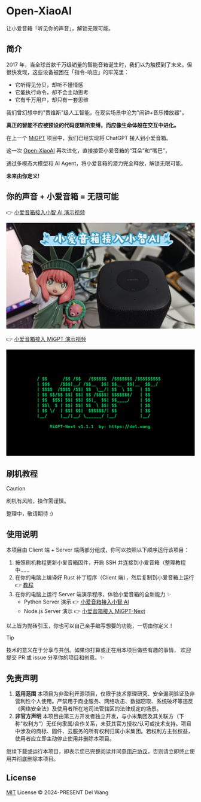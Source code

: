 # Open-XiaoAI

让小爱音箱「听见你的声音」，解锁无限可能。

## 简介

2017 年，当全球首款千万级销量的智能音箱诞生时，我们以为触摸到了未来。但很快发现，这些设备被困在「指令-响应」的牢笼里：

- 它听得见分贝，却听不懂情感
- 它能执行命令，却不会主动思考
- 它有千万用户，却只有一套思维

我们曾幻想中的"贾维斯"级人工智能，在现实场景中沦为"闹钟+音乐播放器"。

**真正的智能不应被预设的代码逻辑所束缚，而应像生命体般在交互中进化。**

在上一个 [MiGPT](https://github.com/idootop/mi-gpt) 项目中，我们已经实现将 ChatGPT 接入到小爱音箱。

这一次 [Open-XiaoAI](https://github.com/idootop/open-xiaoai) 再次进化，直接接管小爱音箱的“耳朵”和“嘴巴”，

通过多模态大模型和 AI Agent，将小爱音箱的潜力完全释放，解锁无限可能。

**未来由你定义!**

## 你的声音 + 小爱音箱 = 无限可能

👉 [小爱音箱接入小智 AI 演示视频](https://www.bilibili.com/video/BV1NBXWYSEvX)

[![](./assets/images/xiaozhi.jpg)](https://www.bilibili.com/video/BV1NBXWYSEvX)

👉 [小爱音箱接入 MiGPT 演示视频](https://www.bilibili.com/video/BV1N1421y7qn)

[![](./assets/images/migpt.jpg)](https://www.bilibili.com/video/BV1N1421y7qn)

## 刷机教程

> [!CAUTION]
> 刷机有风险，操作需谨慎。

整理中，敬请期待 :)

## 使用说明

本项目由 Client 端 + Server 端两部分组成，你可以按照以下顺序运行该项目：

1. 按照刷机教程更新小爱音箱固件，开启 SSH 并连接到小爱音箱（整理教程中……
2. 在你的电脑上编译好 Rust 补丁程序（Client 端），然后复制到小爱音箱上运行 👉 [教程](packages/client-rust/README.md)
3. 在你的电脑上运行 Server 端演示程序，体验小爱音箱的全新能力 ✨
   - Python Server 演示 👉 [小爱音箱接入小智 AI](packages/server-python/README.md)
   - Node.js Server 演示 👉 [小爱音箱接入 MiGPT-Next](packages/server-node/README.md)

以上皆为抛砖引玉，你也可以自己亲手编写想要的功能，一切由你定义！

> [!TIP]
> 技术的意义在于分享与共创。如果你打算或正在用本项目做些有趣的事情，
> 欢迎提交 PR 或 issue 分享你的项目和创意。✨

## 免责声明

1. **适用范围**
   本项目为非盈利开源项目，仅限于技术原理研究、安全漏洞验证及非营利性个人使用。严禁用于商业服务、网络攻击、数据窃取、系统破坏等违反《网络安全法》及使用者所在地司法管辖区的法律规定的场景。
2. **非官方声明**
   本项目由第三方开发者独立开发，与小米集团及其关联方（下称"权利方"）无任何隶属/合作关系，未获其官方授权/认可或技术支持。项目中涉及的商标、固件、云服务的所有权利归属小米集团。若权利方主张权益，使用者应立即主动停止使用并删除本项目。

继续下载或运行本项目，即表示您已完整阅读并同意[用户协议](agreement.md)，否则请立即终止使用并彻底删除本项目。

## License

[MIT](LICENSE) License © 2024-PRESENT Del Wang
